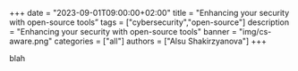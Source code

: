 +++
date = "2023-09-01T09:00:00+02:00"
title = "Enhancing your security with open-source tools”
tags = ["cybersecurity","open-source"]
description = "Enhancing your security with open-source tools"
banner = "img/cs-aware.png"
categories = ["all"]
authors = ["Alsu Shakirzyanova"]
+++


blah
